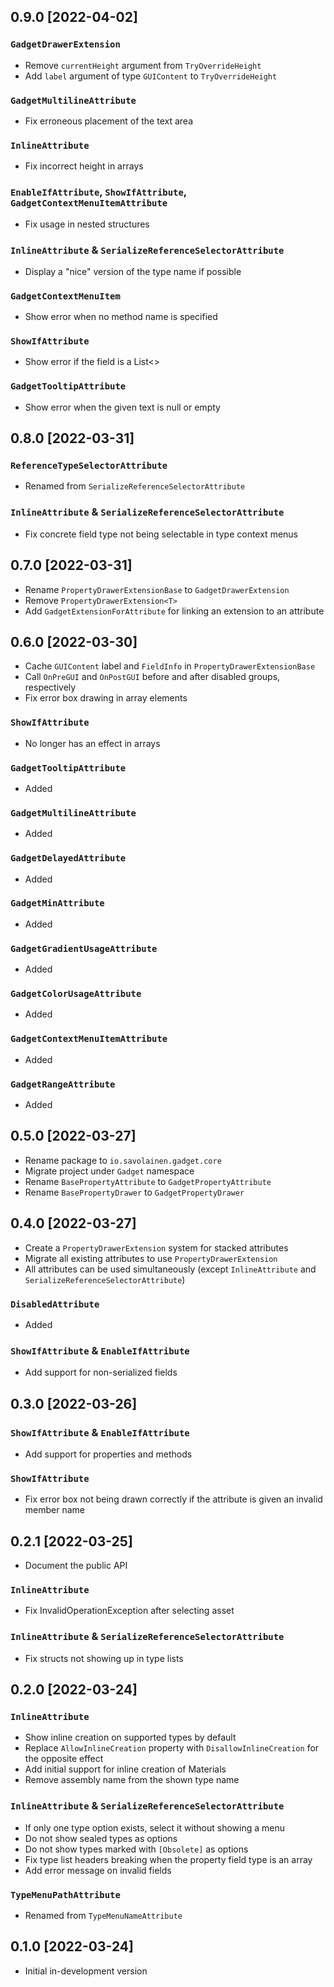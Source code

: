 ﻿## 0.9.0 [2022-04-02]

### `GadgetDrawerExtension`
- Remove `currentHeight` argument from `TryOverrideHeight`
- Add `label` argument of type `GUIContent` to `TryOverrideHeight`

### `GadgetMultilineAttribute`
- Fix erroneous placement of the text area

### `InlineAttribute`
- Fix incorrect height in arrays

### `EnableIfAttribute`, `ShowIfAttribute`, `GadgetContextMenuItemAttribute`
- Fix usage in nested structures

### `InlineAttribute` & `SerializeReferenceSelectorAttribute`
- Display a "nice" version of the type name if possible

### `GadgetContextMenuItem`
- Show error when no method name is specified

### `ShowIfAttribute`
- Show error if the field is a List<>

### `GadgetTooltipAttribute`
- Show error when the given text is null or empty

## 0.8.0 [2022-03-31]

### `ReferenceTypeSelectorAttribute`
- Renamed from `SerializeReferenceSelectorAttribute`

### `InlineAttribute` & `SerializeReferenceSelectorAttribute`
- Fix concrete field type not being selectable in type context menus

## 0.7.0 [2022-03-31]

- Rename `PropertyDrawerExtensionBase` to `GadgetDrawerExtension`
- Remove `PropertyDrawerExtension<T>`
- Add `GadgetExtensionForAttribute` for linking an extension to an attribute

## 0.6.0 [2022-03-30]

- Cache `GUIContent` label and `FieldInfo` in `PropertyDrawerExtensionBase`
- Call `OnPreGUI` and `OnPostGUI` before and after disabled groups, respectively
- Fix error box drawing in array elements

### `ShowIfAttribute`
- No longer has an effect in arrays

### `GadgetTooltipAttribute`
- Added

### `GadgetMultilineAttribute`
- Added

### `GadgetDelayedAttribute`
- Added

### `GadgetMinAttribute`
- Added

### `GadgetGradientUsageAttribute`
- Added

### `GadgetColorUsageAttribute`
- Added

### `GadgetContextMenuItemAttribute`
- Added

### `GadgetRangeAttribute`
- Added

## 0.5.0 [2022-03-27]

- Rename package to `io.savolainen.gadget.core`
- Migrate project under `Gadget` namespace
- Rename `BasePropertyAttribute` to `GadgetPropertyAttribute`
- Rename `BasePropertyDrawer` to `GadgetPropertyDrawer`

## 0.4.0 [2022-03-27]

- Create a `PropertyDrawerExtension` system for stacked attributes
- Migrate all existing attributes to use `PropertyDrawerExtension`
- All attributes can be used simultaneously (except `InlineAttribute` and `SerializeReferenceSelectorAttribute`)

### `DisabledAttribute`
- Added

### `ShowIfAttribute` & `EnableIfAttribute`
- Add support for non-serialized fields

## 0.3.0 [2022-03-26]

### `ShowIfAttribute` & `EnableIfAttribute`
- Add support for properties and methods

### `ShowIfAttribute`
- Fix error box not being drawn correctly if the attribute is given an invalid member name

## 0.2.1 [2022-03-25]

- Document the public API

### `InlineAttribute`
- Fix InvalidOperationException after selecting asset

### `InlineAttribute` & `SerializeReferenceSelectorAttribute`
- Fix structs not showing up in type lists

## 0.2.0 [2022-03-24]
### `InlineAttribute`
- Show inline creation on supported types by default
- Replace `AllowInlineCreation` property with `DisallowInlineCreation` for the opposite effect
- Add initial support for inline creation of Materials
- Remove assembly name from the shown type name

### `InlineAttribute` & `SerializeReferenceSelectorAttribute`
- If only one type option exists, select it without showing a menu
- Do not show sealed types as options
- Do not show types marked with `[Obsolete]` as options
- Fix type list headers breaking when the property field type is an array
- Add error message on invalid fields

### `TypeMenuPathAttribute`
- Renamed from `TypeMenuNameAttribute`

## 0.1.0 [2022-03-24]
- Initial in-development version

